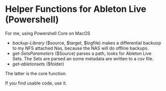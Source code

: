 # Helper Functions for Ableton Live (Powershell)
For me, using Powershell Core on MacOS

- *backup-Library*  ($source, $target, $logfile) makes a differential backuop to my NFS attached Nas, because the NAS will do offline backups.
- *get-SetsParameters* ($Source) parses a path, looks for Ableton Live Sets. The Sets are parsed an some metadata are written to a csv file.
- *get-abletonsets* ($folder)

The latter is the core function. 

If you find usable code, use it. 